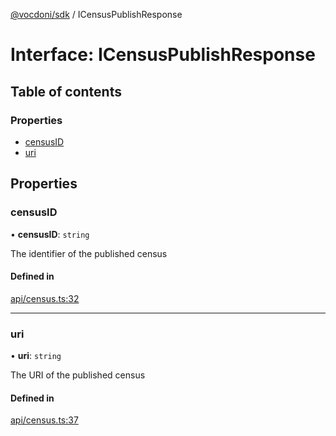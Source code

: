 [@vocdoni/sdk](/sdk) / ICensusPublishResponse

# Interface: ICensusPublishResponse

## Table of contents

### Properties

- [censusID](ICensusPublishResponse#censusid)
- [uri](ICensusPublishResponse#uri)

## Properties

### censusID

• **censusID**: `string`

The identifier of the published census

#### Defined in

[api/census.ts:32](https://github.com/vocdoni/vocdoni-sdk/blob/9c64446/src/api/census.ts#L32)

___

### uri

• **uri**: `string`

The URI of the published census

#### Defined in

[api/census.ts:37](https://github.com/vocdoni/vocdoni-sdk/blob/9c64446/src/api/census.ts#L37)
